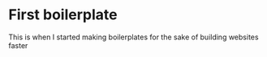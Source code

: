 # First boilerplate

This is when I started making boilerplates for the sake of building websites faster
